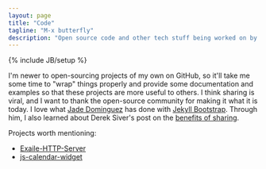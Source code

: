```yaml
---
layout: page
title: "Code"
tagline: "M-x butterfly"
description: "Open source code and other tech stuff being worked on by Jonathan Tsai"
---
```

{% include JB/setup %}

I'm newer to open-sourcing projects of my own on GitHub, so it'll take me some time to "wrap" things properly and provide some documentation and examples so that these projects are more useful to others. I think sharing is viral, and I want to thank the open-source community for making it what it is today. I love what [Jade Dominguez](http://plusjade.com) has done with [Jekyll Bootstrap](http://jekyllbootstrap.com). Through him, I also learned about Derek Siver's post on the [benefits of sharing](http://sivers.org/sharing).

Projects worth mentioning:

* [Exaile-HTTP-Server](https://github.com/jontsai/Exaile-HTTP-Server)
* [js-calendar-widget](https://github.com/jontsai/js-calendar-widget)